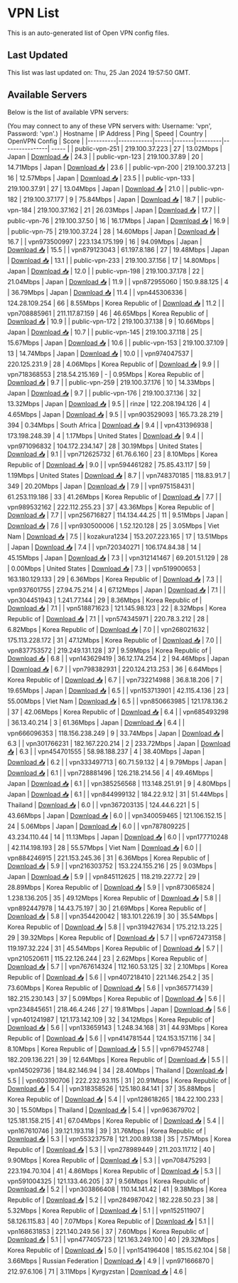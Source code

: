 # VPN List

This is an auto-generated list of Open VPN config files.

## Last Updated

This list was last updated on: Thu, 25 Jan 2024 19:57:50 GMT.

## Available Servers

Below is the list of available VPN servers:

(You may connect to any of these VPN servers with: Username: 'vpn', Password: 'vpn'.)
| Hostname | IP Address | Ping | Speed | Country | OpenVPN Config | Score |
|----------|------------|------|-------|---------|----------------| ----- |
| public-vpn-251 | 219.100.37.223 | 27 | 13.02Mbps | Japan | [Download 📥](./configs/server_0_JP.ovpn) | 24.3 |
| public-vpn-123 | 219.100.37.89 | 20 | 14.71Mbps | Japan | [Download 📥](./configs/server_1_JP.ovpn) | 23.6 |
| public-vpn-200 | 219.100.37.213 | 16 | 12.57Mbps | Japan | [Download 📥](./configs/server_2_JP.ovpn) | 23.5 |
| public-vpn-133 | 219.100.37.91 | 27 | 13.04Mbps | Japan | [Download 📥](./configs/server_3_JP.ovpn) | 21.0 |
| public-vpn-182 | 219.100.37.177 | 9 | 75.84Mbps | Japan | [Download 📥](./configs/server_4_JP.ovpn) | 18.7 |
| public-vpn-184 | 219.100.37.162 | 21 | 26.03Mbps | Japan | [Download 📥](./configs/server_5_JP.ovpn) | 17.7 |
| public-vpn-76 | 219.100.37.50 | 16 | 16.17Mbps | Japan | [Download 📥](./configs/server_6_JP.ovpn) | 16.9 |
| public-vpn-75 | 219.100.37.24 | 28 | 14.60Mbps | Japan | [Download 📥](./configs/server_7_JP.ovpn) | 16.7 |
| vpn973500997 | 223.134.175.199 | 16 | 94.09Mbps | Japan | [Download 📥](./configs/server_8_JP.ovpn) | 15.5 |
| vpn879123043 | 61.197.8.186 | 27 | 19.48Mbps | Japan | [Download 📥](./configs/server_9_JP.ovpn) | 13.1 |
| public-vpn-233 | 219.100.37.156 | 17 | 14.80Mbps | Japan | [Download 📥](./configs/server_10_JP.ovpn) | 12.0 |
| public-vpn-198 | 219.100.37.178 | 22 | 21.04Mbps | Japan | [Download 📥](./configs/server_11_JP.ovpn) | 11.9 |
| vpn872955060 | 150.9.88.125 | 4 | 36.79Mbps | Japan | [Download 📥](./configs/server_12_JP.ovpn) | 11.4 |
| vpn445306336 | 124.28.109.254 | 66 | 8.55Mbps | Korea Republic of | [Download 📥](./configs/server_13_KR.ovpn) | 11.2 |
| vpn708885961 | 211.117.87.159 | 46 | 46.65Mbps | Korea Republic of | [Download 📥](./configs/server_14_KR.ovpn) | 10.9 |
| public-vpn-172 | 219.100.37.138 | 9 | 10.66Mbps | Japan | [Download 📥](./configs/server_15_JP.ovpn) | 10.7 |
| public-vpn-145 | 219.100.37.118 | 25 | 15.67Mbps | Japan | [Download 📥](./configs/server_16_JP.ovpn) | 10.6 |
| public-vpn-153 | 219.100.37.109 | 13 | 14.74Mbps | Japan | [Download 📥](./configs/server_17_JP.ovpn) | 10.0 |
| vpn974047537 | 220.125.231.9 | 28 | 4.06Mbps | Korea Republic of | [Download 📥](./configs/server_18_KR.ovpn) | 9.9 |
| vpn718368553 | 218.54.215.169 | - | 0.95Mbps | Korea Republic of | [Download 📥](./configs/server_19_KR.ovpn) | 9.7 |
| public-vpn-259 | 219.100.37.176 | 10 | 14.33Mbps | Japan | [Download 📥](./configs/server_20_JP.ovpn) | 9.7 |
| public-vpn-176 | 219.100.37.136 | 32 | 13.32Mbps | Japan | [Download 📥](./configs/server_21_JP.ovpn) | 9.5 |
| rinze | 122.208.194.126 | 4 | 4.65Mbps | Japan | [Download 📥](./configs/server_22_JP.ovpn) | 9.5 |
| vpn903529093 | 165.73.28.219 | 394 | 0.34Mbps | South Africa | [Download 📥](./configs/server_23_ZA.ovpn) | 9.4 |
| vpn431396938 | 173.198.248.39 | 4 | 1.17Mbps | United States | [Download 📥](./configs/server_24_US.ovpn) | 9.4 |
| vpn971096832 | 104.172.234.147 | 28 | 30.19Mbps | United States | [Download 📥](./configs/server_25_US.ovpn) | 9.1 |
| vpn712625732 | 61.76.6.160 | 23 | 8.10Mbps | Korea Republic of | [Download 📥](./configs/server_26_KR.ovpn) | 9.0 |
| vpn594461282 | 75.85.43.117 | 59 | 1.19Mbps | United States | [Download 📥](./configs/server_27_US.ovpn) | 8.7 |
| vpn748370185 | 118.83.91.7 | 349 | 20.20Mbps | Japan | [Download 📥](./configs/server_28_JP.ovpn) | 7.9 |
| vpn975158431 | 61.253.119.186 | 33 | 41.26Mbps | Korea Republic of | [Download 📥](./configs/server_29_KR.ovpn) | 7.7 |
| vpn989532162 | 222.112.255.23 | 37 | 43.36Mbps | Korea Republic of | [Download 📥](./configs/server_30_KR.ovpn) | 7.7 |
| vpn256716827 | 114.134.44.25 | 11 | 9.51Mbps | Japan | [Download 📥](./configs/server_31_JP.ovpn) | 7.6 |
| vpn930500006 | 1.52.120.128 | 25 | 3.05Mbps | Viet Nam | [Download 📥](./configs/server_32_VN.ovpn) | 7.5 |
| kozakura1234 | 153.207.223.165 | 17 | 13.51Mbps | Japan | [Download 📥](./configs/server_33_JP.ovpn) | 7.4 |
| vpn720340271 | 106.174.84.38 | 14 | 45.15Mbps | Japan | [Download 📥](./configs/server_34_JP.ovpn) | 7.3 |
| vpn312141467 | 69.201.51.129 | 28 | 0.00Mbps | United States | [Download 📥](./configs/server_35_US.ovpn) | 7.3 |
| vpn519900653 | 163.180.129.133 | 29 | 6.36Mbps | Korea Republic of | [Download 📥](./configs/server_36_KR.ovpn) | 7.3 |
| vpn937601755 | 27.94.75.214 | 4 | 67.12Mbps | Japan | [Download 📥](./configs/server_37_JP.ovpn) | 7.1 |
| vpn304451943 | 1.241.77.144 | 29 | 8.36Mbps | Korea Republic of | [Download 📥](./configs/server_38_KR.ovpn) | 7.1 |
| vpn518871623 | 121.145.98.123 | 22 | 8.32Mbps | Korea Republic of | [Download 📥](./configs/server_39_KR.ovpn) | 7.1 |
| vpn574345971 | 220.78.3.212 | 28 | 6.82Mbps | Korea Republic of | [Download 📥](./configs/server_40_KR.ovpn) | 7.0 |
| vpn268021632 | 175.113.228.172 | 31 | 47.12Mbps | Korea Republic of | [Download 📥](./configs/server_41_KR.ovpn) | 7.0 |
| vpn837753572 | 219.249.131.128 | 37 | 9.59Mbps | Korea Republic of | [Download 📥](./configs/server_42_KR.ovpn) | 6.8 |
| vpn143629419 | 36.12.174.254 | 2 | 94.46Mbps | Japan | [Download 📥](./configs/server_43_JP.ovpn) | 6.7 |
| vpn798382931 | 220.124.213.253 | 36 | 6.64Mbps | Korea Republic of | [Download 📥](./configs/server_44_KR.ovpn) | 6.7 |
| vpn732214988 | 36.8.18.206 | 7 | 19.65Mbps | Japan | [Download 📥](./configs/server_45_JP.ovpn) | 6.5 |
| vpn153713901 | 42.115.4.136 | 23 | 55.00Mbps | Viet Nam | [Download 📥](./configs/server_46_VN.ovpn) | 6.5 |
| vpn850663985 | 121.178.136.2 | 37 | 42.06Mbps | Korea Republic of | [Download 📥](./configs/server_47_KR.ovpn) | 6.4 |
| vpn685493298 | 36.13.40.214 | 3 | 61.36Mbps | Japan | [Download 📥](./configs/server_48_JP.ovpn) | 6.4 |
| vpn666096353 | 118.156.238.249 | 9 | 33.74Mbps | Japan | [Download 📥](./configs/server_49_JP.ovpn) | 6.3 |
| vpn301766231 | 182.167.220.214 | 2 | 233.72Mbps | Japan | [Download 📥](./configs/server_50_JP.ovpn) | 6.3 |
| vpn454701555 | 58.98.188.237 | 4 | 38.40Mbps | Japan | [Download 📥](./configs/server_51_JP.ovpn) | 6.2 |
| vpn333497713 | 60.71.59.132 | 4 | 9.79Mbps | Japan | [Download 📥](./configs/server_52_JP.ovpn) | 6.1 |
| vpn728881496 | 126.218.214.56 | 4 | 49.46Mbps | Japan | [Download 📥](./configs/server_53_JP.ovpn) | 6.1 |
| vpn385256568 | 113.148.251.91 | 9 | 4.80Mbps | Japan | [Download 📥](./configs/server_54_JP.ovpn) | 6.1 |
| vpn844999132 | 184.22.9.12 | 31 | 51.44Mbps | Thailand | [Download 📥](./configs/server_55_TH.ovpn) | 6.0 |
| vpn367203135 | 124.44.6.221 | 5 | 43.66Mbps | Japan | [Download 📥](./configs/server_56_JP.ovpn) | 6.0 |
| vpn340059465 | 121.106.152.15 | 24 | 5.06Mbps | Japan | [Download 📥](./configs/server_57_JP.ovpn) | 6.0 |
| vpn787809225 | 43.234.110.44 | 14 | 11.13Mbps | Japan | [Download 📥](./configs/server_58_JP.ovpn) | 6.0 |
| vpn177710248 | 42.114.198.193 | 28 | 55.57Mbps | Viet Nam | [Download 📥](./configs/server_59_VN.ovpn) | 6.0 |
| vpn884246915 | 221.153.245.36 | 31 | 6.36Mbps | Korea Republic of | [Download 📥](./configs/server_60_KR.ovpn) | 5.9 |
| vpn216303752 | 153.224.155.216 | 25 | 9.03Mbps | Japan | [Download 📥](./configs/server_61_JP.ovpn) | 5.9 |
| vpn845112625 | 118.219.227.72 | 29 | 28.89Mbps | Korea Republic of | [Download 📥](./configs/server_62_KR.ovpn) | 5.9 |
| vpn873065824 | 1.238.136.205 | 35 | 49.12Mbps | Korea Republic of | [Download 📥](./configs/server_63_KR.ovpn) | 5.8 |
| vpn892447978 | 14.43.75.197 | 30 | 21.69Mbps | Korea Republic of | [Download 📥](./configs/server_64_KR.ovpn) | 5.8 |
| vpn354420042 | 183.101.226.19 | 30 | 35.54Mbps | Korea Republic of | [Download 📥](./configs/server_65_KR.ovpn) | 5.8 |
| vpn319427634 | 175.212.13.225 | 29 | 39.32Mbps | Korea Republic of | [Download 📥](./configs/server_66_KR.ovpn) | 5.7 |
| vpn672473158 | 119.197.32.224 | 31 | 45.54Mbps | Korea Republic of | [Download 📥](./configs/server_67_KR.ovpn) | 5.7 |
| vpn210520611 | 115.22.126.244 | 23 | 2.62Mbps | Korea Republic of | [Download 📥](./configs/server_68_KR.ovpn) | 5.7 |
| vpn767614324 | 112.160.53.125 | 32 | 2.10Mbps | Korea Republic of | [Download 📥](./configs/server_69_KR.ovpn) | 5.6 |
| vpn407218410 | 221.146.254.2 | 35 | 73.60Mbps | Korea Republic of | [Download 📥](./configs/server_70_KR.ovpn) | 5.6 |
| vpn365771439 | 182.215.230.143 | 37 | 5.09Mbps | Korea Republic of | [Download 📥](./configs/server_71_KR.ovpn) | 5.6 |
| vpn234845651 | 218.46.4.246 | 27 | 19.81Mbps | Japan | [Download 📥](./configs/server_72_JP.ovpn) | 5.6 |
| vpn401241987 | 121.173.142.109 | 32 | 34.12Mbps | Korea Republic of | [Download 📥](./configs/server_73_KR.ovpn) | 5.6 |
| vpn133659143 | 1.248.34.168 | 31 | 44.93Mbps | Korea Republic of | [Download 📥](./configs/server_74_KR.ovpn) | 5.6 |
| vpn414781544 | 124.153.157.116 | 34 | 8.10Mbps | Korea Republic of | [Download 📥](./configs/server_75_KR.ovpn) | 5.5 |
| vpn679452748 | 182.209.136.221 | 39 | 12.64Mbps | Korea Republic of | [Download 📥](./configs/server_76_KR.ovpn) | 5.5 |
| vpn145029736 | 184.82.146.94 | 34 | 28.40Mbps | Thailand | [Download 📥](./configs/server_77_TH.ovpn) | 5.5 |
| vpn603190706 | 222.232.93.115 | 31 | 20.91Mbps | Korea Republic of | [Download 📥](./configs/server_78_KR.ovpn) | 5.4 |
| vpn318358526 | 125.180.84.141 | 37 | 35.88Mbps | Korea Republic of | [Download 📥](./configs/server_79_KR.ovpn) | 5.4 |
| vpn128618265 | 184.22.100.233 | 30 | 15.50Mbps | Thailand | [Download 📥](./configs/server_80_TH.ovpn) | 5.4 |
| vpn963679702 | 125.181.158.215 | 41 | 67.04Mbps | Korea Republic of | [Download 📥](./configs/server_81_KR.ovpn) | 5.4 |
| vpn167610746 | 39.121.193.118 | 39 | 31.76Mbps | Korea Republic of | [Download 📥](./configs/server_82_KR.ovpn) | 5.3 |
| vpn553237578 | 121.200.89.138 | 35 | 7.57Mbps | Korea Republic of | [Download 📥](./configs/server_83_KR.ovpn) | 5.3 |
| vpn278989449 | 211.203.117.12 | 40 | 9.90Mbps | Korea Republic of | [Download 📥](./configs/server_84_KR.ovpn) | 5.3 |
| vpn708475293 | 223.194.70.104 | 41 | 4.86Mbps | Korea Republic of | [Download 📥](./configs/server_85_KR.ovpn) | 5.3 |
| vpn591004325 | 121.133.46.205 | 37 | 9.56Mbps | Korea Republic of | [Download 📥](./configs/server_86_KR.ovpn) | 5.2 |
| vpn303866408 | 110.14.141.42 | 41 | 9.38Mbps | Korea Republic of | [Download 📥](./configs/server_87_KR.ovpn) | 5.2 |
| vpn284987042 | 182.228.50.23 | 38 | 5.32Mbps | Korea Republic of | [Download 📥](./configs/server_88_KR.ovpn) | 5.1 |
| vpn152511907 | 58.126.115.83 | 40 | 7.07Mbps | Korea Republic of | [Download 📥](./configs/server_89_KR.ovpn) | 5.1 |
| vpn168631853 | 221.140.249.56 | 37 | 7.60Mbps | Korea Republic of | [Download 📥](./configs/server_90_KR.ovpn) | 5.1 |
| vpn477405723 | 121.163.249.100 | 40 | 29.32Mbps | Korea Republic of | [Download 📥](./configs/server_91_KR.ovpn) | 5.0 |
| vpn154196408 | 185.15.62.104 | 58 | 3.66Mbps | Russian Federation | [Download 📥](./configs/server_92_RU.ovpn) | 4.9 |
| vpn971666870 | 212.97.6.106 | 71 | 3.11Mbps | Kyrgyzstan | [Download 📥](./configs/server_93_KG.ovpn) | 4.6 |
